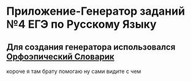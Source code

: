 # Приложение-Генератор заданий №4 ЕГЭ по Русскому Языку
## Для создания генератора использовался [Орфоэпический Словарик](https://docs.yandex.ru/docs/view?tm=1708831344&tld=ru&lang=ru&name=ru-slovnik-orfoepicheskij.pdf&text=орфоэпический%20словник%20фипи&url=https%3A%2F%2Fdoc.fipi.ru%2Fnavigator-podgotovki%2Fnavigator-ege%2F2023%2Fru-slovnik-orfoepicheskij.pdf&lr=11395&mime=pdf&l10n=ru&sign=f6acb761c02516ea6dc8fdd615cfdd6a&keyno=0&serpParams=tm%3D1708831344%26tld%3Dru%26lang%3Dru%26name%3Dru-slovnik-orfoepicheskij.pdf%26text%3D%25D0%25BE%25D1%2580%25D1%2584%25D0%25BE%25D1%258D%25D0%25BF%25D0%25B8%25D1%2587%25D0%25B5%25D1%2581%25D0%25BA%25D0%25B8%25D0%25B9%2B%25D1%2581%25D0%25BB%25D0%25BE%25D0%25B2%25D0%25BD%25D0%25B8%25D0%25BA%2B%25D1%2584%25D0%25B8%25D0%25BF%25D0%25B8%26url%3Dhttps%253A%2F%2Fdoc.fipi.ru%2Fnavigator-podgotovki%2Fnavigator-ege%2F2023%2Fru-slovnik-orfoepicheskij.pdf%26lr%3D11395%26mime%3Dpdf%26l10n%3Dru%26sign%3Df6acb761c02516ea6dc8fdd615cfdd6a%26keyno%3D0)
короче я там брату помогаю ну сами видите с чем

